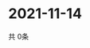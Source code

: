 # 2021-11-14
  共 0条

  <!-- BEGIN -->
  <!-- 最后更新时间Sun Nov 14 2021 13:10:55 GMT+0000 (Coordinated Universal Time) -->
  
  <!-- END -->
  
  